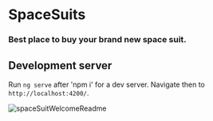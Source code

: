 # SpaceSuits
### Best place to buy your brand new space suit.

## Development server

Run `ng serve`  after 'npm i' for a dev server. Navigate then to `http://localhost:4200/`.

<img src='ReadmeIMG' alt='spaceSuitWelcomeReadme'/>


